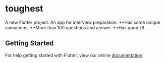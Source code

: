 # toughest

A new Flutter project.
An app for interview preparation.
**Has some unique animations.
**More than 100 questions and answer.
**Has good UI.

## Getting Started

For help getting started with Flutter, view our online
[documentation](https://flutter.io/).
